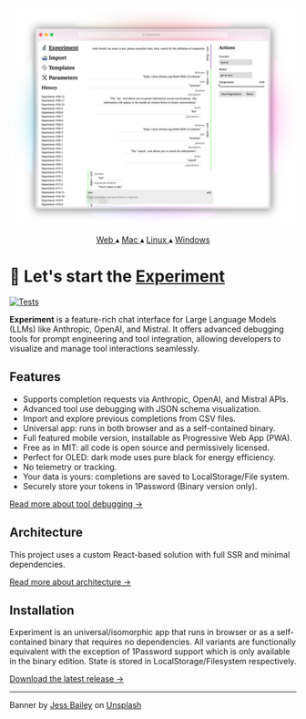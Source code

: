 <a href="https://actualwitch.github.io/experiment/">
  <picture>
    <source media="(prefers-color-scheme: dark)" srcset=".github/screenshots/browser-dark.png">
    <img alt="Experiment screenshot" src=".github/screenshots/browser-light.png">
  </picture>
</a>

<p align="center">
  <a href="https://actualwitch.github.io/experiment/">
    Web
  </a>
  ▴
  <a href="https://github.com/actualwitch/experiment/releases/latest">
    Mac
  </a>
  ▴
  <a href="https://github.com/actualwitch/experiment/releases/latest">
    Linux
  </a>
  ▴
  <a href="https://github.com/actualwitch/experiment/releases/latest">
    Windows
  </a>
</p>

# 🔬 Let's start the <ins>Experiment</ins>

[![Tests](https://github.com/actualwitch/experiment/actions/workflows/test.yml/badge.svg)](https://github.com/actualwitch/experiment/actions/workflows/test.yml)

**Experiment** is a feature-rich chat interface for Large Language Models (LLMs) like Anthropic, OpenAI, and Mistral. It offers advanced debugging tools for prompt engineering and tool integration, allowing developers to visualize and manage tool interactions seamlessly.

## Features

- Supports completion requests via Anthropic, OpenAI, and Mistral APIs.
- Advanced tool use debugging with JSON schema visualization.
- Import and explore previous completions from CSV files.
- Universal app: runs in both browser and as a self-contained binary.
- Full featured mobile version, installable as Progressive Web App (PWA).
- Free as in MIT: all code is open source and permissively licensed.
- Perfect for OLED: dark mode uses pure black for energy efficiency.
- No telemetry or tracking.
- Your data is yours: completions are saved to LocalStorage/File system.
- Securely store your tokens in 1Password (Binary version only).

<a href="docs/tool-debugging.md">Read more about tool debugging →</a>

## Architecture

This project uses a custom React-based solution with full SSR and minimal dependencies.

<a href="docs/architecture.md">Read more about architecture →</a>

## Installation

Experiment is an universal/isomorphic app that runs in browser or as a self-contained binary that requires no dependencies. All variants are functionally equivalent with the exception of 1Password support which is only available in the binary edition. State is stored in LocalStorage/Filesystem respectively.

<a href="https://github.com/actualwitch/experiment/releases/latest">Download the latest release →</a>

<hr>

Banner by <a href="https://unsplash.com/@jessbaileydesigns?utm_content=creditCopyText&utm_medium=referral&utm_source=unsplash">Jess Bailey</a> on <a href="https://unsplash.com/photos/pen-near-black-lined-paper-and-eyeglasses-q10VITrVYUM?utm_content=creditCopyText&utm_medium=referral&utm_source=unsplash">Unsplash</a>